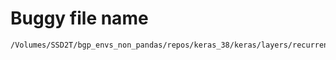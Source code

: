 # Buggy file name

```text
/Volumes/SSD2T/bgp_envs_non_pandas/repos/keras_38/keras/layers/recurrent.py
```
